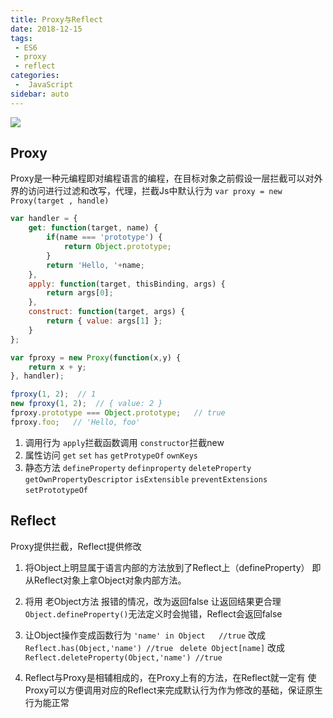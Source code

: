 ```yaml
---
title: Proxy与Reflect
date: 2018-12-15
tags:
 - ES6 
 - proxy 
 - reflect
categories:
 -  JavaScript
sidebar: auto
---
```

![](https://resource.limeili.co/abstract/abstract%20(13).jpg)
<!-- more -->
## Proxy
Proxy是一种元编程即对编程语言的编程，在目标对象之前假设一层拦截可以对外界的访问进行过滤和改写，代理，拦截Js中默认行为
`var proxy = new Proxy(target , handle)`

```js
var handler = {
    get: function(target, name) {
        if(name === 'prototype') {
            return Object.prototype;
        }
        return 'Hello, '+name;
    },
    apply: function(target, thisBinding, args) {
        return args[0];
    },
    construct: function(target, args) {
        return { value: args[1] };
    }
};

var fproxy = new Proxy(function(x,y) {
    return x + y;
}, handler);

fproxy(1, 2);  // 1
new fproxy(1, 2);  // { value: 2 }
fproxy.prototype === Object.prototype;   // true
fproxy.foo;   // 'Hello, foo'
```

1. 调用行为 `apply`拦截函数调用 `constructor`拦截new
2. 属性访问 `get` `set` `has` `getProtypeOf` `ownKeys` 
3. 静态方法 `defineProperty`  `definproperty`  `deleteProperty`  `getOwnPropertyDescriptor`  `isExtensible`  `preventExtensions`  `setPrototypeOf` 


## Reflect 
Proxy提供拦截，Reflect提供修改

1. 将Object上明显属于语言内部的方法放到了Reflect上（defineProperty） 即从Reflect对象上拿Object对象内部方法。

2. 将用 老Object方法 报错的情况，改为返回false 让返回结果更合理
`Object.defineProperty()`无法定义时会抛错，Reflect会返回false

3. 让Object操作变成函数行为
`'name' in Object   //true` 改成 `Reflect.has(Object,'name') //true` 
` delete Object[name]` 改成 `Reflect.deleteProperty(Object,'name') //true` 

4. Reflect与Proxy是相辅相成的，在Proxy上有的方法，在Reflect就一定有
使Proxy可以方便调用对应的Reflect来完成默认行为作为修改的基础，保证原生行为能正常

